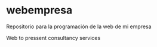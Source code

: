 # webempresa
Repositorio para la programación de la web de mi empresa

Web to pressent consultancy services
